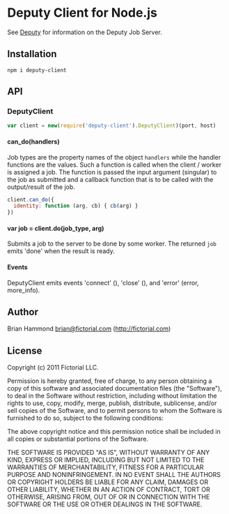 # Deputy Client for Node.js

See [Deputy](https://github.com/fictorial/deputy) for 
information on the Deputy Job Server.

## Installation

    npm i deputy-client

## API

### DeputyClient

````javascript
var client = new(require('deputy-client').DeputyClient)(port, host)
````

#### can_do(handlers)

Job types are the property names of the object `handlers` while the
handler functions are the values. Such a function is called when the
client / worker is assigned a job.  The function is passed the input
argument (singular) to the job as submitted and a callback function that
is to be called with the output/result of the job.

````javascript
client.can_do({
  identity: function (arg, cb) { cb(arg) }
})
````

#### var job = client.do(job_type, arg)

Submits a job to the server to be done by some worker.  The returned
`job` emits 'done' when the result is ready.

#### Events

DeputyClient emits events 'connect' (), 'close' (), and 'error' 
(error, more\_info).

## Author

Brian Hammond <brian@fictorial.com> (http://fictorial.com)

## License

Copyright (c) 2011 Fictorial LLC.

Permission is hereby granted, free of charge, to any person obtaining a copy of
this software and associated documentation files (the "Software"), to deal in
the Software without restriction, including without limitation the rights to
use, copy, modify, merge, publish, distribute, sublicense, and/or sell copies
of the Software, and to permit persons to whom the Software is furnished to do
so, subject to the following conditions:

The above copyright notice and this permission notice shall be included in all
copies or substantial portions of the Software.

THE SOFTWARE IS PROVIDED "AS IS", WITHOUT WARRANTY OF ANY KIND, EXPRESS OR
IMPLIED, INCLUDING BUT NOT LIMITED TO THE WARRANTIES OF MERCHANTABILITY,
FITNESS FOR A PARTICULAR PURPOSE AND NONINFRINGEMENT. IN NO EVENT SHALL THE
AUTHORS OR COPYRIGHT HOLDERS BE LIABLE FOR ANY CLAIM, DAMAGES OR OTHER
LIABILITY, WHETHER IN AN ACTION OF CONTRACT, TORT OR OTHERWISE, ARISING FROM,
OUT OF OR IN CONNECTION WITH THE SOFTWARE OR THE USE OR OTHER DEALINGS IN THE
SOFTWARE.


